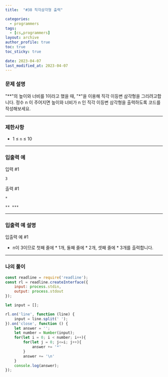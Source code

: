 ```yaml
---
title:  "#38 직각삼각형 출력"

categories:
  - programmers
tags:
  - [cs,programmers]
layout: archive
author_profile: true
toc: true
toc_sticky: true
 
date: 2023-04-07
last_modified_at: 2023-04-07
---
```


### 문제 설명

"**"의 높이와 너비를 1이라고 했을 때, "*"을 이용해 직각 이등변 삼각형을 그리려고합니다. 정수 n 이 주어지면 높이와 너비가 n 인 직각 이등변 삼각형을 출력하도록 코드를 작성해보세요.

---

### 제한사항

- 1 ≤ `n` ≤ 10

---

### 입출력 예

입력 #1

`3`

출력 #1

`*`

`**
 ***`

---

### 입출력 예 설명

입출력 예 #1

- n이 3이므로 첫째 줄에 * 1개, 둘째 줄에 * 2개, 셋째 줄에 * 3개를 출력합니다.

---

### 나의 풀이

```jsx
const readline = require('readline');
const rl = readline.createInterface({
    input: process.stdin,
    output: process.stdout
});

let input = [];

rl.on('line', function (line) {
    input = line.split(' ');
}).on('close', function () {
    let answer = '';
    let number = Number(input);
    for(let i = 0; i < number; i++){
        for(let j = 0; j<=i; j++){
            answer += '*'
        }
        answer += '\n'
    }
    console.log(answer);
});
```